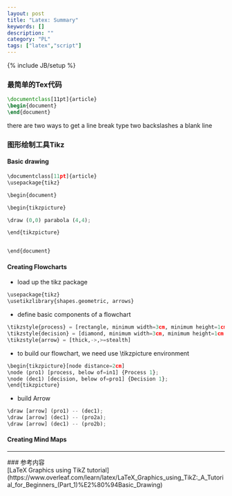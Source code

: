 ```yaml
---
layout: post
title: "Latex: Summary"
keywords: []
description: ""
category: "PL"
tags: ["latex","script"]
---
```

{% include JB/setup %}



#### 



### 最简单的Tex代码 
```latex
\documentclass[11pt]{article}
\begin{document}
\end{document}
```

there are two ways to get a line break
type two backslashes
a blank line

### 图形绘制工具Tikz



#### Basic drawing

```python
\documentclass[11pt]{article}
\usepackage{tikz}

\begin{document}

\begin{tikzpicture}

\draw (0,0) parabola (4,4);

\end{tikzpicture}


\end{document}
```

#### Creating Flowcharts

+ load up the tikz package
```python
\usepackage{tikz}
\usetikzlibrary{shapes.geometric, arrows}
```
+ define basic components of a flowchart 

```python
\tikzstyle{process} = [rectangle, minimum width=3cm, minimum height=1cm, text centered, draw=black, fill=orange!30]
\tikzstyle{decision} = [diamond, minimum width=3cm, minimum height=1cm
\tikzstyle{arrow} = [thick,->,>=stealth]
```
+ to build our flowchart, we need use \tikzpicture environment

```python
\begin{tikzpicture}[node distance=2cm]
\node (pro1) [process, below of=in1] {Process 1};
\node (dec1) [decision, below of=pro1] {Decision 1};
\end{tikzpicture}
```

+ build Arrow

```python
\draw [arrow] (pro1) -- (dec1);
\draw [arrow] (dec1) -- (pro2a);
\draw [arrow] (dec1) -- (pro2b);
```
#### Creating Mind Maps
<hr />
### 参考内容 <br /> 
[LaTeX Graphics using TikZ tutorial](https://www.overleaf.com/learn/latex/LaTeX_Graphics_using_TikZ:_A_Tutorial_for_Beginners_(Part_1)%E2%80%94Basic_Drawing) <br />                                                                                    


